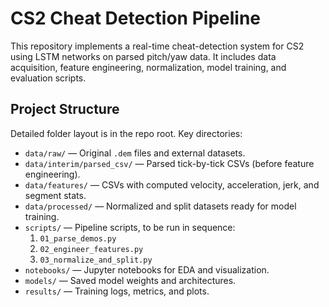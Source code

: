 # CS2 Cheat Detection Pipeline

This repository implements a real-time cheat-detection system for CS2 using LSTM networks on parsed pitch/yaw data. It includes data acquisition, feature engineering, normalization, model training, and evaluation scripts.

## Project Structure

Detailed folder layout is in the repo root. Key directories:

- `data/raw/` — Original `.dem` files and external datasets.
- `data/interim/parsed_csv/` — Parsed tick-by-tick CSVs (before feature engineering).
- `data/features/` — CSVs with computed velocity, acceleration, jerk, and segment stats.
- `data/processed/` — Normalized and split datasets ready for model training.
- `scripts/` — Pipeline scripts, to be run in sequence:
  1. `01_parse_demos.py`
  2. `02_engineer_features.py`
  3. `03_normalize_and_split.py`
- `notebooks/` — Jupyter notebooks for EDA and visualization.
- `models/` — Saved model weights and architectures.
- `results/` — Training logs, metrics, and plots.
